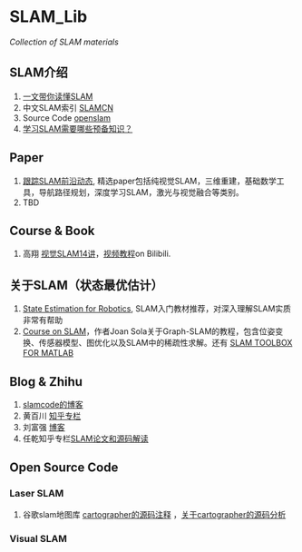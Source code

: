 # SLAM_Lib

*Collection of SLAM materials*

## SLAM介绍

1. [一文带你读懂SLAM](https://mp.weixin.qq.com/s/k3BAnvt1UBwpgg-qNNv8pg)
2. 中文SLAM索引 [SLAMCN](http://www.slamcn.org/index.php)
3. Source Code [openslam](http://openslam.org)
4. [学习SLAM需要哪些预备知识？](https://www.zhihu.com/question/35186064)

## Paper
1. [跟踪SLAM前沿动态](https://github.com/YiChenCityU/Recent_SLAM_Research), 精选paper包括纯视觉SLAM，三维重建，基础数学工具，导航路径规划，深度学习SLAM，激光与视觉融合等类别。
2. TBD


## Course & Book
1. 高翔 [视觉SLAM14讲](https://github.com/gaoxiang12/slambook2)，[视频教程](https://www.bilibili.com/video/av59593514/)on Bilibili.


## 关于SLAM（状态最优估计）
1. [State Estimation for Robotics](http://asrl.utias.utoronto.ca/~tdb/bib/barfoot_ser17.pdf), SLAM入门教材推荐，对深入理解SLAM实质非常有帮助
2. [Course on SLAM](https://raw.githubusercontent.com/joansola/slamtb/graph/courseSLAM.pdf)，作者Joan Sola关于Graph-SLAM的教程，包含位姿变换、传感器模型、图优化以及SLAM中的稀疏性求解。还有 [SLAM TOOLBOX FOR MATLAB](http://www.iri.upc.edu/people/jsola/JoanSola/eng/toolbox.html)

## Blog & Zhihu

1. [slamcode的博客](https://blog.csdn.net/learnmoreonce)
2. 黄百川 [知乎专栏](https://zhuanlan.zhihu.com/c_1007577974610210816)
3. 刘富强 [博客](https://www.cnblogs.com/liufuqiang/)
4. 任乾知乎专栏[SLAM论文和源码解读](https://zhuanlan.zhihu.com/p/83775731)

## Open Source Code

### Laser SLAM
1. 谷歌slam地图库 [cartographer的源码注释](https://github.com/slam-code/cartographer) ，[关于cartographer的源码分析](https://github.com/slam-code/SLAM/tree/master/9-cartographer-%E6%BA%90%E7%A0%81%E5%88%86%E6%9E%90)


### Visual SLAM
